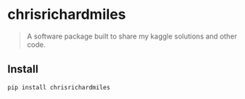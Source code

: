 # chrisrichardmiles
> A software package built to share my kaggle solutions and other code.


## Install

`pip install chrisrichardmiles`
